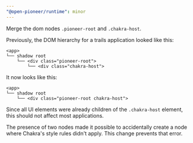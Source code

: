 ```yaml
---
"@open-pioneer/runtime": minor
---
```


Merge the dom nodes `.pioneer-root` and `.chakra-host`.

Previously, the DOM hierarchy for a trails application looked like this:

```text
<app>
└── shadow root
    └── <div class="pioneer-root">
        └── <div class="chakra-host">
```

It now looks like this:

```text
<app>
└── shadow root
    └── <div class="pioneer-root chakra-host">
```

Since all UI elements were already children of the `.chakra-host` element, this should not affect most applications.

The presence of two nodes made it possible to accidentally create a node where Chakra's style rules didn't apply.
This change prevents that error.
